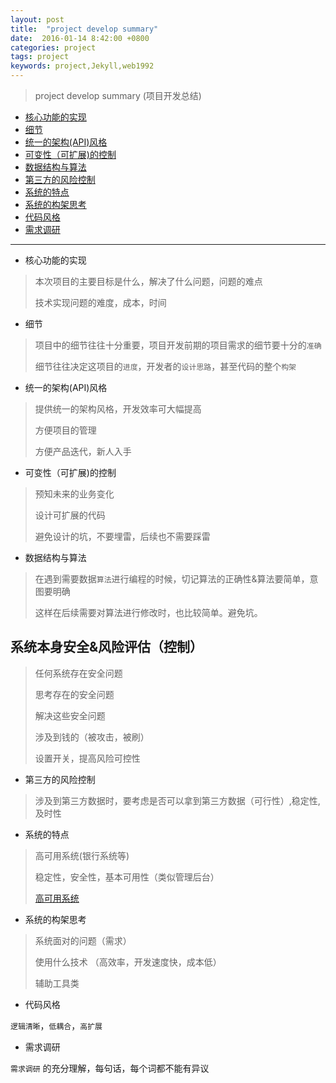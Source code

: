 ```yaml
---
layout: post
title:  "project develop summary"
date:  2016-01-14 8:42:00 +0800
categories: project
tags: project
keywords: project,Jekyll,web1992
---
```



> project develop summary (项目开发总结)
> 

- [核心功能的实现](#v1)
- [细节](#v2)
- [统一的架构(API)风格](#v3)
- [可变性（可扩展)的控制](#v4)
- [数据结构与算法](#v5)
- [第三方的风险控制](#v6)
- [系统的特点](#v7)
- [系统的构架思考](#v8)
- [代码风格](#v9)
- [需求调研](#v10)

<!--more-->

-------------

- 核心功能的实现 <a name="v1">&nbsp;</a>


> 本次项目的主要目标是什么，解决了什么问题，问题的难点
> 
> 技术实现问题的难度，成本，时间
>



- 细节 <a name="v2">&nbsp;</a>


> 项目中的细节往往十分重要，项目开发前期的项目需求的细节要十分的`准确`
> 
> 细节往往决定这项目的`进度`，开发者的`设计思路`，甚至代码的整个`构架`
>



- 统一的架构(API)风格 <a name="v3"></a>


> 提供统一的架构风格，开发效率可大幅提高
> 
> 方便项目的管理
> 
> 方便产品迭代，新人入手



- 可变性（可扩展)的控制 <a name="v4"></a>


> 预知未来的业务变化
>
> 设计可扩展的代码
>
> 避免设计的坑，不要埋雷，后续也不需要踩雷



- 数据结构与算法 <a name="v5"></a>


> 在遇到需要数据`算法`进行编程的时候，切记算法的正确性&算法要简单，意图要明确
>
> 这样在后续需要对算法进行修改时，也比较简单。避免坑。

系统本身安全&风险评估（控制）
---

> 任何系统存在安全问题
> 
> 思考存在的安全问题
> 
> 解决这些安全问题
> 
> 涉及到钱的（被攻击，被刷）
> 
> 设置开关，提高风险可控性


- 第三方的风险控制 <a name="v6"></a>


> 涉及到第三方数据时，要考虑是否可以拿到第三方数据（可行性）,稳定性,及时性



- 系统的特点<a name="v7"></a>


> 高可用系统(银行系统等)
>
> 稳定性，安全性，基本可用性（类似管理后台）
> 
> [高可用系统](http://coolshell.cn/articles/17459.html#more-17459)


- 系统的构架思考<a name="v8"></a>


> 系统面对的问题（需求）
> 
> 使用什么技术 （高效率，开发速度快，成本低）
> 
> 辅助工具类


- 代码风格<a name="v9" id="v10"></a>


 `逻辑清晰`，`低耦合`，`高扩展`


- 需求调研<a name="v10" id="v10"></a>


`需求调研` 的充分理解，每句话，每个词都不能有异议



[#v1]:v1
[#v2]:v2
[#v3]:v3
[#v4]:v4
[#v5]:v5
[#v6]:v6
[#v7]:v7
[#v8]:v8
[#v9]:v9
[#v10]:v10


